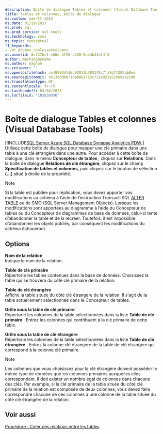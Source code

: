 ```yaml
---
description: Boîte de dialogue Tables et colonnes (Visual Database Tools)
title: Tables et colonnes, boîte de dialogue
ms.custom: seo-lt-2019
ms.date: 01/19/2017
ms.prod: sql
ms.prod_service: sql-tools
ms.technology: ssms
ms.topic: conceptual
f1_keywords:
- vdt.dlgbox.tablesandcolumns
ms.assetid: 8cf27be1-e66d-4735-a428-9ab4b33af4f5
author: markingmyname
ms.author: maghan
ms.reviewer: ''
ms.openlocfilehash: ce49303d14dc92811b383349c7fa8d74202ab8ea
ms.sourcegitcommit: 9413ddd8071da8861715c721b923e52669a921d8
ms.translationtype: HT
ms.contentlocale: fr-FR
ms.lasthandoff: 03/04/2021
ms.locfileid: "101836936"
---
```

# <a name="tables-and-columns-dialog-box-visual-database-tools"></a>Boîte de dialogue Tables et colonnes (Visual Database Tools)
[!INCLUDE[SQL Server Azure SQL Database Synapse Analytics PDW ](../../includes/applies-to-version/sql-asdb-asdbmi-asa-pdw.md)]
Utilisez cette boîte de dialogue pour mapper une clé primaire dans une table à une clé étrangère dans une autre. Pour accéder à cette boîte de dialogue, dans le menu **Concepteur de tables** , cliquez sur **Relations**. Dans la boîte de dialogue **Relations de clé étrangère**, cliquez sur le champ **Spécification de tables et colonnes**, puis cliquez sur le bouton de sélection **(…)** situé à droite de la propriété.  
  
> [!NOTE]  
> Si la table est publiée pour réplication, vous devez apporter vos modifications au schéma à l’aide de l’instruction Transact-SQL [ALTER TABLE](../../t-sql/statements/alter-table-transact-sql.md) ou de SMO (SQL Server Management Objects). Lorsque les modifications sont apportées au diagramme à l’aide du Concepteur de tables ou du Concepteur de diagrammes de base de données, celui-ci tente d’abandonner la table et de la recréer. Toutefois, il est impossible d'abandonner les objets publiés, par conséquent les modifications du schéma échoueront.  
  
## <a name="options"></a>Options  
**Nom de la relation**  
Indique le nom de la relation.  
  
**Table de clé primaire**  
Répertorie les tables contenues dans la base de données. Choisissez la table qui se trouvera du côté clé primaire de la relation.  
  
**Table de clé étrangère**  
Affiche la table située du côté clé étrangère de la relation. Il s'agit de la table actuellement sélectionnée dans le Concepteur de tables.  
  
**Grille sous la table de clé primaire**  
Répertorie les colonnes de la table sélectionnées dans la liste **Table de clé primaire** . Entrez les colonnes qui contribuent à la clé primaire de cette table.  
  
**Grille sous la table de clé étrangère**  
Répertorie les colonnes de la table sélectionnées dans la liste **Table de clé étrangère** . Entrez la colonne clé étrangère de la table de clé étrangère qui correspond à la colonne clé primaire.  
  
> [!NOTE]  
> Les colonnes que vous choisissez pour la clé étrangère doivent posséder le même type de données que les colonnes primaires auxquelles elles correspondent. Il doit exister un nombre égal de colonnes dans chacune des clés. Par exemple, si la clé primaire de la table située du côté clé primaire de la relation est composée de deux colonnes, vous devez faire correspondre chacune de ces colonnes à une colonne de la table située du côté clé étrangère de la relation.  
  
## <a name="see-also"></a>Voir aussi  
[Procédure : Créer des relations entre les tables](../../relational-databases/tables/create-foreign-key-relationships.md)  
